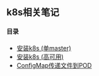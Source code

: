## k8s相关笔记

#### 目录

* [安装k8s (单master)](01-install-k8s-on-linux.md)
* [安装k8s (高可用)](02-install-k8s-on-linux-ha.md)
* [ConfigMap传递文件到POD](03-using-configmap-as-files.md)
